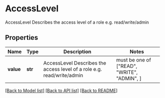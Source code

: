 # AccessLevel

AccessLevel Describes the access level of a role e.g. read/write/admin

## Properties
Name | Type | Description | Notes
------------ | ------------- | ------------- | -------------
**value** | **str** | AccessLevel Describes the access level of a role e.g. read/write/admin |  must be one of ["READ", "WRITE", "ADMIN", ]

[[Back to Model list]](../README.md#documentation-for-models) [[Back to API list]](../README.md#documentation-for-api-endpoints) [[Back to README]](../README.md)


